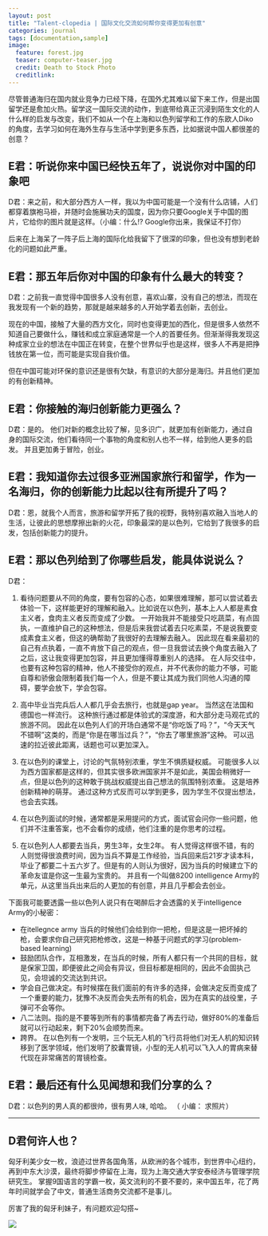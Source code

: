 ```yaml
---
layout: post
title: "Talent-clopedia | 国际文化交流如何帮你变得更加有创意"
categories: journal
tags: [documentation,sample]
image:
  feature: forest.jpg
  teaser: computer-teaser.jpg
  credit: Death to Stock Photo
  creditlink: 
---
```



尽管普通海归在国内就业竞争力已经下降，在国外尤其难以留下来工作，但是出国留学还是愈加火热。留学这一国际交流的动作，到底带给真正沉浸到陌生文化的人什么样的启发与改变，我们不如从一个在上海和以色列留学和工作的东欧人Diko的角度，去学习如何在海外生存与生活中学到更多东西，比如据说中国人都很差的创意？

## E君：听说你来中国已经快五年了，说说你对中国的印象吧

D君：来之前，和大部分西方人一样，我以为中国可能是一个没有什么店铺，人们都穿着旗袍马褂，并随时会施展功夫的国度，因为你只要Google关于中国的图片，它给你的图片就是这样。（小编：什么!? Google你出来，我保证不打你）

后来在上海呆了一阵子后上海的国际化给我留下了很深的印象，但也没有想到老龄化的问题如此严重。

## E君：那五年后你对中国的印象有什么最大的转变？

D君：之前我一直觉得中国很多人没有创意，喜欢山寨，没有自己的想法，而现在我发现有一个新的趋势，那就是越来越多的人开始学着去创新，去创业。

现在的中国，接触了大量的西方文化，同时也变得更加的西化，但是很多人依然不知道自己要做什么，赚钱和成立家庭通常是一个人的首要任务。但渐渐得我发现这种成家立业的想法在中国正在转变，在整个世界似乎也是这样，很多人不再是把挣钱放在第一位，而可能是实现自我价值。

但在中国可能对环保的意识还是很有欠缺，有意识的大部分是海归。并且他们更加的有创新精神。

## E君：你接触的海归创新能力更强么？

D君：是的。
他们对新的概念比较了解，见多识广，就更加有创新能力，通过自身的国际交流，他们看待同一个事物的角度和别人也不一样，给到他人更多的启发。 并且更加勇于冒险，创业。

## E君：我知道你去过很多亚洲国家旅行和留学，作为一名海归，你的创新能力比起以往有所提升了吗？

D君：恩，就我个人而言，旅游和留学开拓了我的视野，我特别喜欢融入当地人的生活，让彼此的思想摩擦出新的火花，印象最深的是以色列，它给到了我很多的启发，包括创新能力的提升。

## E君：那以色列给到了你哪些启发，能具体说说么？
D君：

1. 看待问题要从不同的角度，要有包容的心态，如果很难理解，那可以尝试着去体验一下，这样能更好的理解和融入。比如说在以色列，基本上人人都是素食主义者，食肉主义者反而变成了少数。                 一开始我并不能接受只吃蔬菜，有点固执，一直维护自己的这种想法，但是后来我尝试着去只吃素菜，不是说我要变成素食主义者，但这的确帮助了我很好的去理解去融入。                               因此现在看来最初的自己有点执着，一直不肯放下自己的观点，但一旦我尝试去换个角度去融入了之后，这让我变得更加包容，并且更加懂得尊重别人的选择。                                        在人际交往中，也要有这种包容的精神，他人不接受你的观点，并不代表你的能力不够，可能自尊和骄傲会限制着我们每一个人，但是不要让其成为我们同他人沟通的障碍，要学会放下，学会包容。

2. 高中毕业当完兵后人人都几乎会去旅行，也就是gap year。 当然这在法国和德国也一样流行。 这种旅行通过都是体验式的深度游，和大部分走马观花式的旅游不同。 因此在以色列人们的开场白通常不是“你吃饭了吗？”，“今天天气不错啊”这类的，而是“你是在哪当过兵？”，“你去了哪里旅游”这种。 可以迅速的拉近彼此距离，话题也可以更加深入。

3. 在以色列的课堂上，讨论的气氛特别浓重，学生不惧质疑权威。 可能很多人以为西方国家都是这样的，但其实很多欧洲国家并不是如此，美国会稍微好一点，但是以色列的这种敢于挑战权威提出自己想法的氛围特别浓重。 这是培养创新精神的萌芽。 通过这种方式反而可以学到更多，因为学生不仅提出想法，也会去实践。

4. 在以色列面试的时候，通常都是采用提问的方式，面试官会问你一些问题，他们并不注重答案，也不会看你的成绩，他们注重的是你思考的过程。

5. 在以色列人人都要去当兵，男生3年，女生2年。 有人觉得这样很不错，有的人则觉得很浪费时间，因为当兵不算是工作经验，当兵回来后21岁才读本科，毕业了都要二十五六岁了。但是有的人则认为很好，因为当兵的时候建立下的革命友谊是你这一生最为宝贵的。 并且有一个叫做8200 intelligence Army的单元，从这里当兵出来后的人更加的有创意，并且几乎都会去创业。

下面我可能要透露一些以色列人说只有在喝醉后才会透露的关于intelligence Army的小秘密：

* 在itellegnce army 当兵的时候他们会给到你一把枪，但是这是一把坏掉的枪，会要求你自己研究把枪修改，这是一种基于问题式的学习(problem-based learning)
* 鼓励团队合作，互相激发，在当兵的时候，所有人都只有一个共同的目标，就是保家卫国，即便彼此之间会有异议，但目标都是相同的，因此不会固执己见，会坦诚的交流达到共识。
* 学会自己做决定。有时候摆在我们面前的有许多的选择，会做决定反而变成了一个重要的能力，犹豫不决反而会失去所有的机会，因为在真实的战役里，子弹可不会等你。
* 八二法则。指的是不要等到所有的事情都完备了再去行动，做好80%的准备后就可以行动起来，剩下20%会顺势而来。
* 跨界。 在以色列有一个发明，三个玩无人机的飞行员将他们对无人机的知识转移到了医学领域，他们发明了胶囊胃镜，小型的无人机可以飞入人的胃病来替代现在非常痛苦的胃镜检查。


## E君：最后还有什么见闻想和我们分享的么？
D君：以色列的男人真的都很帅，很有男人味, 哈哈。 （ 小编： 求照片）


*********

## D君何许人也？ 

匈牙利美少女一枚，浪迹过世界各国角落，从欧洲的各个城市，到世界中心纽约，再到中东大沙漠，最终将脚步停留在上海，现为上海交通大学安泰经济与管理学院研究生。
掌握9国语言的学霸一枚，英文流利的不要不要的，来中国五年，花了两年时间就学会了中文，普通生活商务交流都不是事儿。 

厉害了我的匈牙利妹子，有问题欢迎勾搭~

![](http://ob49cesbh.bkt.clouddn.com/2017-04-01-Upebing_footer_2.png)



